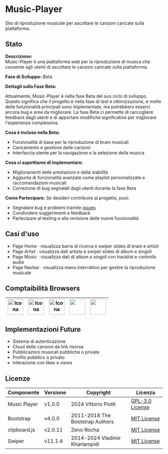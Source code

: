 # Music-Player


Sito di riproduzione musicale per ascoltare le canzoni caricate sulla piattaforma. 

## Stato

**Descrizione:**  
Music-Player è una piattaforma web per la riproduzione di musica che consente agli utenti di ascoltare le canzoni caricate sulla piattaforma. 

**Fase di Sviluppo:** Beta

**Dettagli sulla Fase Beta:**

Attualmente, Music-Player è nella fase Beta del suo ciclo di sviluppo. Questo significa che il progetto è nella fase di test e ottimizzazione, e molte delle funzionalità principali sono implementate, ma potrebbero esserci ancora bug e aree da migliorare. La fase Beta ci permette di raccogliere feedback dagli utenti e di apportare modifiche significative per migliorare l'esperienza complessiva.

**Cosa è incluso nella Beta:**
- Funzionalità di base per la riproduzione di brani musicali
- Caricamento e gestione delle canzoni
- Interfaccia utente per la navigazione e la selezione della musica

**Cosa ci aspettiamo di implementare:**
- Miglioramenti delle prestazioni e della stabilità
- Aggiunta di funzionalità avanzate come playlist personalizzate e raccomandazioni musicali
- Correzione di bug segnalati dagli utenti durante la fase Beta

**Come Partecipare:**
Se desideri contribuire al progetto, puoi:
- Segnalare bug e problemi tramite [issues](#)
- Condividere suggerimenti e feedback
- Partecipare al testing e alla revisione delle nuove funzionalità

## Casi d'uso

 - Page Home · visualizza barra di ricerca e swiper slides di brani e artisti
 - Page Artist · visualizza dati artista e swiper slides di album e singoli
 - Page Music · visualizza dati di album e singoli con tracklist e controllo audio
 - Page Navbar · visualizza menu interrattivo per gestire la riproduzione musicale


## Comptaibilità Browsers

| <img src="https://github.com/vittorioPiotti/Music-Player/blob/main/media/edge.png" alt="Icona" width="50"/> | <img src="https://github.com/vittorioPiotti/Music-Player/blob/main/media/firefox.png" alt="Icona" width="50"/> | <img src="https://github.com/vittorioPiotti/Music-Player/blob/main/media/opera.png" alt="Icona" width="50"/>|   <img src="https://github.com/vittorioPiotti/Music-Player/blob/main/media/chrome.png"  width="50"/>| <img src="https://github.com/vittorioPiotti/Music-Player/blob/main/media/safari.png"  width="50"/>|
| ------------ | ------------ | ------------ | ------------ | ------------ |





## Implementazioni Future

 - Sistema di autenticazione
 - Cloud delle canzoni da link risorsa
 - Pubblicazioni musicali pubbliche o private
 - Profilo pubblico o privato
 - Interazione con likes e views


## Licenze
| Componente         | Versione  | Copyright                         | Licenza                                                       |
|--------------------|-----------|-----------------------------------|---------------------------------------------------------------|
| Music Player | v1.0.0    | 2024 Vittorio Piotti              | [GPL-3.0 License](https://github.com/vittorioPiotti/Music-Player/blob/main/LICENSE.md) |
| Bootstrap          | v4.0.0    | 2011-2018 The Bootstrap Authors   | [MIT License](https://github.com/twbs/bootstrap/blob/master/LICENSE) |
| clipboard.js             | v2.0.11    | Zeno Rocha | [MIT License](https://clipboardjs.com/) |
| Swiper             | v11.1.4    | 2014-2024 Vladimir Kharlampidi | [MIT License](https://swiperjs.com) |

